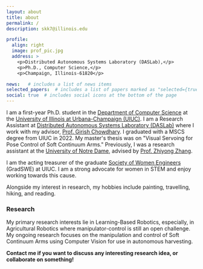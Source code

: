 ```yaml
---
layout: about
title: about
permalink: /
description: skk7@illinois.edu

profile:
  align: right
  image: prof_pic.jpg
  address: >
    <p>Distributed Autonomous Systems Laboratory (DASLab),</p>
    <p>Ph.D., Computer Science,</p>
    <p>Champaign, Illinois-61820</p>

news:   # includes a list of news items
selected_papers:  # includes a list of papers marked as "selected={true}"
social: true  # includes social icons at the bottom of the page
---
```



I am a first-year Ph.D. student in the [Department of Computer Science](https://cs.illinois.edu) at the [University of Illinois at Urbana-Champaign (UIUC)](https://illinois.edu). I am a Research Assistant at [Distributed Autonomous Systems Laboratory (DASLab)](http://daslab.illinois.edu) where I work with my advisor, [Prof. Girish Chowdhary](http://daslab.illinois.edu/index.html#girish). I graduated with a MSCS degree from UIUC in 2022. My master's thesis was on "Visual Servoing for Pose Control of Soft Continuum Arms." Previously, I was a research assistant at the [University of Notre Dame](https://www.nd.edu), advised by [Prof. Zhiyong Zhang](https://psychology.nd.edu/faculty/zhiyong-johnny-zhang/). 

I am the acting treasurer of the graduate [Society of Women Engineers](https://www.societyofwomenengineers.illinois.edu/about-gradswe) (GradSWE) at UIUC. I am a strong advocate for women in STEM and enjoy working towards this cause.  

Alongside my interest in research, my hobbies include painting, travelling, hiking, and reading.   

### Research

My primary research interests lie in Learning-Based Robotics, especially, in Agricultural Robotics where manipulator-control is still an open challenge. My ongoing research focuses on the manipulation and control of Soft Continuum Arms using Computer Vision for use in autonomous harvesting.

**Contact me if you want to discuss any interesting research idea, or collaborate on something!**

<!-- Write your biography here. Tell the world about yourself. Link to your favorite [subreddit](http://reddit.com). You can put a picture in, too. The code is already in, just name your picture `prof_pic.jpg` and put it in the `img/` folder.

Put your address / P.O. box / other info right below your picture. You can also disable any these elements by editing `profile` property of the YAML header of your `_pages/about.md`. Edit `_bibliography/papers.bib` and Jekyll will render your [publications page](/al-folio/publications/) automatically.

Link to your social media connections, too. This theme is set up to use [Font Awesome icons](http://fortawesome.github.io/Font-Awesome/) and [Academicons](https://jpswalsh.github.io/academicons/), like the ones below. Add your Facebook, Twitter, LinkedIn, Google Scholar, or just disable all of them. -->
